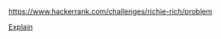 https://www.hackerrank.com/challenges/richie-rich/problem

[Explain](https://www.hackerrank.com/challenges/richie-rich/forum/comments/323078)
